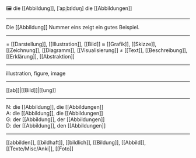 🖼️ die [[Abbildung]], [ˈapˌbɪldʊŋ]
die [[Abbildungen]]

---
Die [[Abbildung]] Nummer eins zeigt ein gutes Beispiel.


---
= [[Darstellung]], [[Illustration]], [[Bild]]
≈ [[Grafik]], [[Skizze]], [[Zeichnung]], [[Diagramm]], [[Visualisierung]]
≠ [[Text]], [[Beschreibung]], [[Erklärung]], [[Abstraktion]]

---
illustration, figure, image

---
[[ab]]|[[Bild]]|[[ung]]

---
N: die [[Abbildung]], die [[Abbildungen]]  
A: die [[Abbildung]], die [[Abbildungen]]  
G: der [[Abbildung]], der [[Abbildungen]]  
D: der [[Abbildung]], den [[Abbildungen]]  

---
[[abbilden]], [[bildhaft]], [[bildlich]], [[Bildung]], [[Abbild]], [[Texte/Misc/Anki]], [[Foto]]